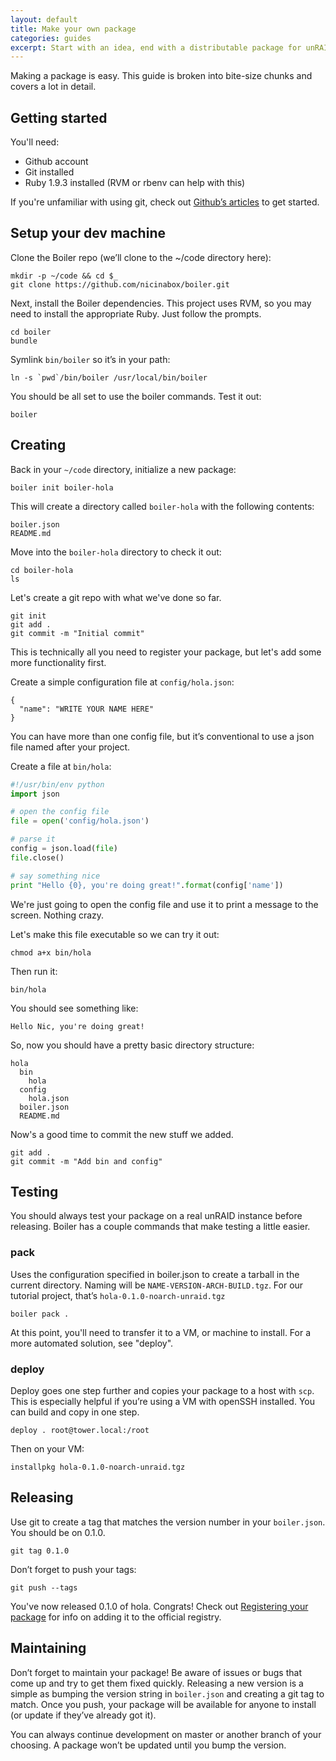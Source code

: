 ```yaml
---
layout: default
title: Make your own package
categories: guides
excerpt: Start with an idea, end with a distributable package for unRAID
---
```


<p class="lead">
  Making a package is easy. This guide is broken into bite-size chunks and covers a lot in detail.
</p>

## Getting started

You'll need:

* Github account
* Git installed
* Ruby 1.9.3 installed (RVM or rbenv can help with this)

If you're unfamiliar with using git, check out [Github’s articles](https://help.github.com/articles/set-up-git) to get started.

## Setup your dev machine

Clone the Boiler repo (we’ll clone to the ~/code directory here):

    mkdir -p ~/code && cd $_
    git clone https://github.com/nicinabox/boiler.git

Next, install the Boiler dependencies. This project uses RVM, so you may need to install the appropriate Ruby. Just follow the prompts.

    cd boiler
    bundle

Symlink `bin/boiler` so it’s in your path:

    ln -s `pwd`/bin/boiler /usr/local/bin/boiler

You should be all set to use the boiler commands. Test it out:

    boiler

## Creating

Back in your `~/code` directory, initialize a new package:

    boiler init boiler-hola

This will create a directory called `boiler-hola` with the following contents:

    boiler.json
    README.md

Move into the `boiler-hola` directory to check it out:

    cd boiler-hola
    ls

Let's create a git repo with what we've done so far.

    git init
    git add .
    git commit -m "Initial commit"

This is technically all you need to register your package, but let's add some more functionality first.

Create a simple configuration file at `config/hola.json`:

    {
      "name": "WRITE YOUR NAME HERE"
    }

You can have more than one config file, but it’s conventional to  use a json file named after your project.

Create a file at `bin/hola`:

```python
#!/usr/bin/env python
import json

# open the config file
file = open('config/hola.json')

# parse it
config = json.load(file)
file.close()

# say something nice
print "Hello {0}, you're doing great!".format(config['name'])
```

We're just going to open the config file and use it to print a message to the screen. Nothing crazy.

Let's make this file executable so we can try it out:

    chmod a+x bin/hola

Then run it:

    bin/hola

You should see something like:

    Hello Nic, you're doing great!

So, now you should have a pretty basic directory structure:

    hola
      bin
        hola
      config
        hola.json
      boiler.json
      README.md

Now's a good time to commit the new stuff we added.

    git add .
    git commit -m "Add bin and config"

## Testing

You should always test your package on a real unRAID instance before releasing. Boiler has a couple commands that make testing a little easier.

### pack

Uses the configuration specified in boiler.json to create a tarball in the current directory. Naming will be `NAME-VERSION-ARCH-BUILD.tgz`. For our tutorial project, that’s `hola-0.1.0-noarch-unraid.tgz`

    boiler pack .

At this point, you'll need to transfer it to a VM, or machine to install. For a more automated solution, see "deploy".

### deploy

Deploy goes one step further and copies your package to a host with `scp`. This is especially helpful if you’re using a VM with openSSH installed. You can build and copy in one step.

    deploy . root@tower.local:/root

Then on your VM:

    installpkg hola-0.1.0-noarch-unraid.tgz

## Releasing

Use git to create a tag that matches the version number in your `boiler.json`. You should be on 0.1.0.

    git tag 0.1.0

Don’t forget to push your tags:

    git push --tags

You've now released 0.1.0 of hola. Congrats! Check out [Registering your package](/guides/registering-your-package) for info on adding it to the official registry.

## Maintaining

Don’t forget to maintain your package! Be aware of issues or bugs that come up and try to get them fixed quickly. Releasing a new version is a simple as bumping the version string in `boiler.json` and creating a git tag to match. Once you push, your package will be available for anyone to install (or update if they’ve already got it).

You can always continue development on master or another branch of your choosing. A package won’t be updated until you bump the version.
